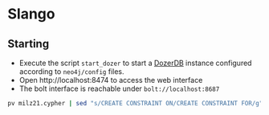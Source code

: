 # Slango


## Starting
- Execute the script `start_dozer` to start a [DozerDB](http://dozerdb.org/) instance configured according to `neo4j/config` files.
- Open http://localhost:8474 to access the web interface
- The bolt interface is reachable under `bolt://localhost:8687`

```bash
pv milz21.cypher | sed "s/CREATE CONSTRAINT ON/CREATE CONSTRAINT FOR/g"| sed "s/\(CREATE CONSTRAINT .*\) ASSERT/\1 REQUIRE/g" | cypher-shell -a localhost:8687 -u neo4j -p password -d milz26
```